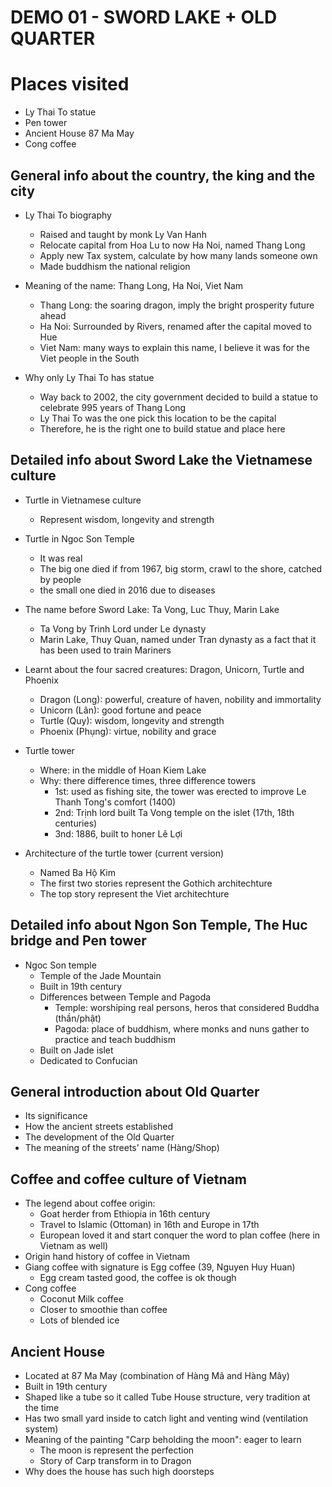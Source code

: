 # DEMO 01 - SWORD LAKE + OLD QUARTER
# Places visited
- Ly Thai To statue
- Pen tower
- Ancient House 87 Ma May
- Cong coffee

## General info about the country, the king and the city
- Ly Thai To biography
  + Raised and taught by monk Ly Van Hanh
  + Relocate capital from Hoa Lu to now Ha Noi, named Thang Long
  + Apply new Tax system, calculate by how many lands someone own
  + Made buddhism the national religion

- Meaning of the name: Thang Long, Ha Noi, Viet Nam
  + Thang Long: the soaring dragon, imply the bright prosperity future ahead
  + Ha Noi: Surrounded by Rivers, renamed after the capital moved to Hue
  + Viet Nam: many ways to explain this name, I believe it was for the Viet people in the South

- Why only Ly Thai To has statue
  + Way back to 2002, the city government decided to build a statue to celebrate 995 years of Thang Long
  + Ly Thai To was the one pick this location to be the capital
  + Therefore, he is the right one to build statue and place here

## Detailed info about Sword Lake the Vietnamese culture
- Turtle in Vietnamese culture
  + Represent wisdom, longevity and strength 

- Turtle in Ngoc Son Temple
  + It was real
  + The big one died if from 1967, big storm, crawl to the shore, catched by people
  + the small one died in 2016 due to diseases

- The name before Sword Lake: Ta Vong, Luc Thuy, Marin Lake
  + Ta Vong by Trinh Lord under Le dynasty
  + Marin Lake, Thuy Quan, named under Tran dynasty as a fact that it has been used to train Mariners

- Learnt about the four sacred creatures: Dragon, Unicorn, Turtle and Phoenix
  + Dragon (Long): powerful, creature of haven, nobility and immortality
  + Unicorn (Lân): good fortune and peace
  + Turtle (Quy): wisdom, longevity and strength 
  + Phoenix (Phụng): virtue, nobility and grace

- Turtle tower
  + Where: in the middle of Hoan Kiem Lake
  + Why: there difference times, three difference towers
    + 1st: used as fishing site, the tower was erected to improve Le Thanh Tong's comfort (1400)
    + 2nd: Trịnh lord built Ta Vong temple on the islet (17th, 18th centuries)
    + 3nd: 1886, built to honer Lê Lợi
- Architecture of the turtle tower (current version)
  + Named Ba Hộ Kim
  + The first two stories represent the Gothich architechture
  + The top story represent the Viet architechture

## Detailed info about Ngon Son Temple, The Huc bridge and Pen tower
- Ngoc Son temple
  + Temple of the Jade Mountain
  + Built in 19th century
  + Differences between Temple and Pagoda
    + Temple: worshiping real persons, heros that considered Buddha (thần/phật)
    + Pagoda: place of buddhism, where monks and nuns gather to practice and teach buddhism
  + Built on Jade islet
  + Dedicated to Confucian

## General introduction about Old Quarter
- Its significance
- How the ancient streets established
- The development of the Old Quarter
- The meaning of the streets' name (Hàng/Shop)

## Coffee and coffee culture of Vietnam
- The legend about coffee origin:
  + Goat herder from Ethiopia in 16th century
  + Travel to Islamic (Ottoman) in 16th and Europe in 17th
  + European loved it and start conquer the word to plan coffee (here in Vietnam as well)
- Origin hand history of coffee in Vietnam
- Giang coffee with signature is Egg coffee (39, Nguyen Huy Huan)
  + Egg cream tasted good, the coffee is ok though 
- Cong coffee
  + Coconut Milk coffee
  + Closer to smoothie than coffee
  + Lots of blended ice

## Ancient House
- Located at 87 Ma May (combination of Hàng Mã and Hàng Mây)
- Built in 19th century
- Shaped like a tube so it called Tube House structure, very tradition at the time
- Has two small yard inside to catch light and venting wind (ventilation system)
- Meaning of the painting "Carp beholding the moon": eager to learn
  + The moon is represent the perfection
  + Story of Carp transform in to Dragon
- Why does the house has such high doorsteps 

